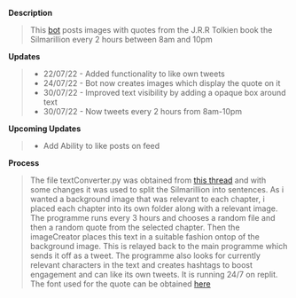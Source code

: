 
**Description**
> This [bot](https://twitter.com/SilmarillionQo1) posts images with quotes from the J.R.R Tolkien book the Silmarillion every 2 hours between 8am and 10pm


**Updates**
> - 22/07/22 - Added functionality to like own tweets
> - 24/07/22 - Bot now creates images which display the quote on it
> - 30/07/22 - Improved text visibility by adding a opaque box around text
> - 30/07/22 - Now tweets every 2 hours from 8am-10pm

**Upcoming Updates**
> - Add Ability to like posts on feed


**Process**
> The file textConverter.py was obtained from [this thread](https://stackoverflow.com/questions/4576077/how-can-i-split-a-text-into-sentences) and with some changes it was used to split the Silmarillion into sentences. As i wanted a background image that was relevant to each chapter, i placed each chapter into its own folder along with a relevant image. The programme runs every 3 hours and chooses a random file and then a random quote from the selected chapter. Then the imageCreator places this text in a suitable fashion ontop of the background image. This is relayed back to the main programme which sends it off as a tweet. The programme also looks for currently relevant characters in the text and creates hashtags to boost engagement and can like its own tweets. It is running 24/7 on replit. The font used for the quote can be obtained [here](https://fonts.google.com/specimen/Courgette?query=courgette)
